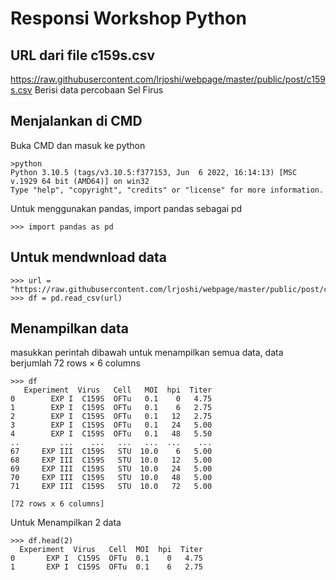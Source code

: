 # Responsi Workshop Python
## URL dari file c159s.csv
https://raw.githubusercontent.com/lrjoshi/webpage/master/public/post/c159s.csv
Berisi data percobaan Sel Firus

## Menjalankan di CMD
Buka CMD dan masuk ke python
```
>python
Python 3.10.5 (tags/v3.10.5:f377153, Jun  6 2022, 16:14:13) [MSC v.1929 64 bit (AMD64)] on win32
Type "help", "copyright", "credits" or "license" for more information.
```
Untuk menggunakan pandas, import pandas sebagai pd
```
>>> import pandas as pd
```

## Untuk mendwnload data 
```
>>> url = "https://raw.githubusercontent.com/lrjoshi/webpage/master/public/post/c159s.csv"
>>> df = pd.read_csv(url)
```

## Menampilkan data 
masukkan perintah dibawah untuk menampilkan semua data, data berjumlah 72 rows × 6 columns
```
>>> df
   Experiment  Virus   Cell   MOI  hpi  Titer
0        EXP I  C159S  OFTu   0.1    0   4.75
1        EXP I  C159S  OFTu   0.1    6   2.75
2        EXP I  C159S  OFTu   0.1   12   2.75
3        EXP I  C159S  OFTu   0.1   24   5.00
4        EXP I  C159S  OFTu   0.1   48   5.50
..         ...    ...   ...   ...  ...    ...
67     EXP III  C159S   STU  10.0    6   5.00
68     EXP III  C159S   STU  10.0   12   5.00
69     EXP III  C159S   STU  10.0   24   5.00
70     EXP III  C159S   STU  10.0   48   5.00
71     EXP III  C159S   STU  10.0   72   5.00

[72 rows x 6 columns]
```
Untuk Menampilkan 2 data
```
>>> df.head(2)
  Experiment  Virus   Cell  MOI  hpi  Titer
0       EXP I  C159S  OFTu  0.1    0   4.75
1       EXP I  C159S  OFTu  0.1    6   2.75
```
